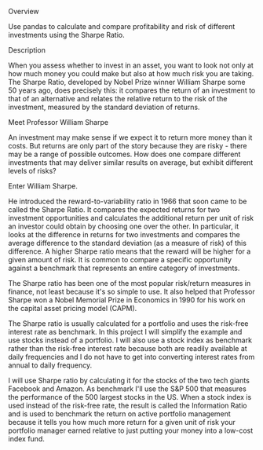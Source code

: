 Overview 

Use pandas to calculate and compare profitability and risk of different investments using the Sharpe Ratio.

Description

When you assess whether to invest in an asset, 
you want to look not only at how much money you could make but also at how much risk you are taking. 
The Sharpe Ratio, developed by Nobel Prize winner William Sharpe some 50 years ago, does precisely this:
it compares the return of an investment to that of an alternative and relates the relative return to the risk of the investment, 
measured by the standard deviation of returns.

Meet Professor William Sharpe

An investment may make sense if we expect it to return more money than it costs. 
But returns are only part of the story because they are risky - there may be a range of possible outcomes. 
How does one compare different investments that may deliver similar results on average, but exhibit different levels of risks?

Enter William Sharpe.

He introduced the reward-to-variability ratio in 1966 that soon came to be called the Sharpe Ratio. 
It compares the expected returns for two investment opportunities and calculates the additional 
return per unit of risk an investor could obtain by choosing one over the other.
In particular, it looks at the difference in returns for two investments and compares 
the average difference to the standard deviation (as a measure of risk) of this difference.
A higher Sharpe ratio means that the reward will be higher for a given amount of risk. 
It is common to compare a specific opportunity against a benchmark that represents an entire category of investments.

The Sharpe ratio has been one of the most popular risk/return measures in finance, not least because it's so simple to use. 
It also helped that Professor Sharpe won a Nobel Memorial Prize in Economics in 1990 for his work on the capital asset pricing model (CAPM).

The Sharpe ratio is usually calculated for a portfolio and uses the risk-free interest rate as benchmark. 
In this project I will simplify the example and use stocks instead of a portfolio. 
I will also use a stock index as benchmark rather than the risk-free interest rate because both are 
readily available at daily frequencies and I do not have to get into converting interest rates from annual to daily frequency.

I will use Sharpe ratio by calculating it for the stocks of the two tech giants Facebook and Amazon.
As benchmark I'll use the S&P 500 that measures the performance of the 500 largest stocks in the US. 
When a stock index is used instead of the risk-free rate, the result is called the Information Ratio and 
is used to benchmark the return on active portfolio management because it tells you
how much more return for a given unit of risk your portfolio manager earned relative to
just putting your money into a low-cost index fund.

